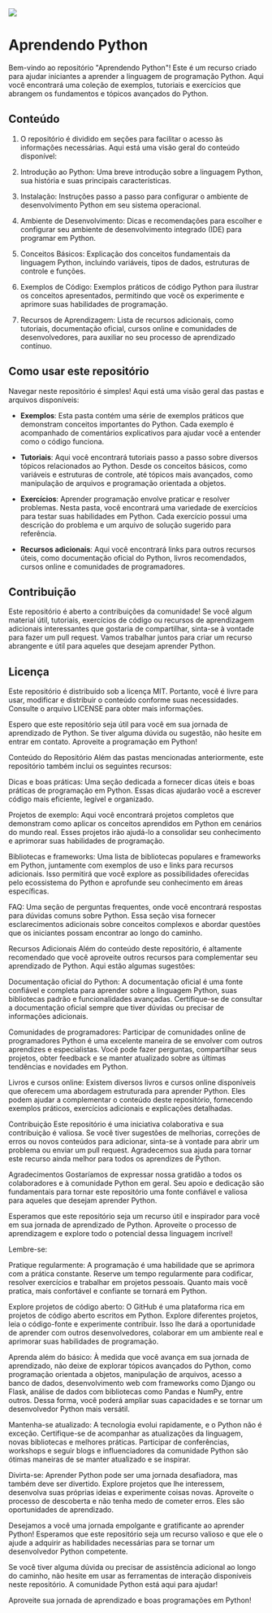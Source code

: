 <img src="https://media1.giphy.com/media/coxQHKASG60HrHtvkt/giphy.gif">

# Aprendendo Python

Bem-vindo ao repositório "Aprendendo Python"! Este é um recurso criado para ajudar iniciantes a aprender a linguagem de programação Python. Aqui você encontrará uma coleção de exemplos, tutoriais e exercícios que abrangem os fundamentos e tópicos avançados do Python.

## Conteúdo

1. O repositório é dividido em seções para facilitar o acesso às informações necessárias. Aqui está uma visão geral do conteúdo disponível:

2. Introdução ao Python: Uma breve introdução sobre a linguagem Python, sua história e suas principais características.

3. Instalação: Instruções passo a passo para configurar o ambiente de desenvolvimento Python em seu sistema operacional.

4. Ambiente de Desenvolvimento: Dicas e recomendações para escolher e configurar seu ambiente de desenvolvimento integrado (IDE) para programar em Python.

5. Conceitos Básicos: Explicação dos conceitos fundamentais da linguagem Python, incluindo variáveis, tipos de dados, estruturas de controle e funções.

6. Exemplos de Código: Exemplos práticos de código Python para ilustrar os conceitos apresentados, permitindo que você os experimente e aprimore suas habilidades de programação.

7. Recursos de Aprendizagem: Lista de recursos adicionais, como tutoriais, documentação oficial, cursos online e comunidades de desenvolvedores, para auxiliar no seu processo de aprendizado contínuo.

## Como usar este repositório

Navegar neste repositório é simples! Aqui está uma visão geral das pastas e arquivos disponíveis:

- **Exemplos**: Esta pasta contém uma série de exemplos práticos que demonstram conceitos importantes do Python. Cada exemplo é acompanhado de comentários explicativos para ajudar você a entender como o código funciona.

- **Tutoriais**: Aqui você encontrará tutoriais passo a passo sobre diversos tópicos relacionados ao Python. Desde os conceitos básicos, como variáveis e estruturas de controle, até tópicos mais avançados, como manipulação de arquivos e programação orientada a objetos.

- **Exercícios**: Aprender programação envolve praticar e resolver problemas. Nesta pasta, você encontrará uma variedade de exercícios para testar suas habilidades em Python. Cada exercício possui uma descrição do problema e um arquivo de solução sugerido para referência.

- **Recursos adicionais**: Aqui você encontrará links para outros recursos úteis, como documentação oficial do Python, livros recomendados, cursos online e comunidades de programadores.

## Contribuição

Este repositório é aberto a contribuições da comunidade! Se você algum material útil, tutoriais, exercícios de código ou recursos de aprendizagem adicionais interessantes que gostaria de compartilhar, sinta-se à vontade para fazer um pull request. Vamos trabalhar juntos para criar um recurso abrangente e útil para aqueles que desejam aprender Python.

## Licença

Este repositório é distribuído sob a licença MIT. Portanto, você é livre para usar, modificar e distribuir o conteúdo conforme suas necessidades. Consulte o arquivo LICENSE para obter mais informações.

Espero que este repositório seja útil para você em sua jornada de aprendizado de Python. Se tiver alguma dúvida ou sugestão, não hesite em entrar em contato. Aproveite a programação em Python!

Conteúdo do Repositório
Além das pastas mencionadas anteriormente, este repositório também inclui os seguintes recursos:

Dicas e boas práticas: Uma seção dedicada a fornecer dicas úteis e boas práticas de programação em Python. Essas dicas ajudarão você a escrever código mais eficiente, legível e organizado.

Projetos de exemplo: Aqui você encontrará projetos completos que demonstram como aplicar os conceitos aprendidos em Python em cenários do mundo real. Esses projetos irão ajudá-lo a consolidar seu conhecimento e aprimorar suas habilidades de programação.

Bibliotecas e frameworks: Uma lista de bibliotecas populares e frameworks em Python, juntamente com exemplos de uso e links para recursos adicionais. Isso permitirá que você explore as possibilidades oferecidas pelo ecossistema do Python e aprofunde seu conhecimento em áreas específicas.

FAQ: Uma seção de perguntas frequentes, onde você encontrará respostas para dúvidas comuns sobre Python. Essa seção visa fornecer esclarecimentos adicionais sobre conceitos complexos e abordar questões que os iniciantes possam encontrar ao longo do caminho.

Recursos Adicionais
Além do conteúdo deste repositório, é altamente recomendado que você aproveite outros recursos para complementar seu aprendizado de Python. Aqui estão algumas sugestões:

Documentação oficial do Python: A documentação oficial é uma fonte confiável e completa para aprender sobre a linguagem Python, suas bibliotecas padrão e funcionalidades avançadas. Certifique-se de consultar a documentação oficial sempre que tiver dúvidas ou precisar de informações adicionais.

Comunidades de programadores: Participar de comunidades online de programadores Python é uma excelente maneira de se envolver com outros aprendizes e especialistas. Você pode fazer perguntas, compartilhar seus projetos, obter feedback e se manter atualizado sobre as últimas tendências e novidades em Python.

Livros e cursos online: Existem diversos livros e cursos online disponíveis que oferecem uma abordagem estruturada para aprender Python. Eles podem ajudar a complementar o conteúdo deste repositório, fornecendo exemplos práticos, exercícios adicionais e explicações detalhadas.

Contribuição
Este repositório é uma iniciativa colaborativa e sua contribuição é valiosa. Se você tiver sugestões de melhorias, correções de erros ou novos conteúdos para adicionar, sinta-se à vontade para abrir um problema ou enviar um pull request. Agradecemos sua ajuda para tornar este recurso ainda melhor para todos os aprendizes de Python.

Agradecimentos
Gostaríamos de expressar nossa gratidão a todos os colaboradores e à comunidade Python em geral. Seu apoio e dedicação são fundamentais para tornar este repositório uma fonte confiável e valiosa para aqueles que desejam aprender Python.

Esperamos que este repositório seja um recurso útil e inspirador para você em sua jornada de aprendizado de Python. Aproveite o processo de aprendizagem e explore todo o potencial dessa linguagem incrível!

Lembre-se:

Pratique regularmente: A programação é uma habilidade que se aprimora com a prática constante. Reserve um tempo regularmente para codificar, resolver exercícios e trabalhar em projetos pessoais. Quanto mais você pratica, mais confortável e confiante se tornará em Python.

Explore projetos de código aberto: O GitHub é uma plataforma rica em projetos de código aberto escritos em Python. Explore diferentes projetos, leia o código-fonte e experimente contribuir. Isso lhe dará a oportunidade de aprender com outros desenvolvedores, colaborar em um ambiente real e aprimorar suas habilidades de programação.

Aprenda além do básico: À medida que você avança em sua jornada de aprendizado, não deixe de explorar tópicos avançados do Python, como programação orientada a objetos, manipulação de arquivos, acesso a banco de dados, desenvolvimento web com frameworks como Django ou Flask, análise de dados com bibliotecas como Pandas e NumPy, entre outros. Dessa forma, você poderá ampliar suas capacidades e se tornar um desenvolvedor Python mais versátil.

Mantenha-se atualizado: A tecnologia evolui rapidamente, e o Python não é exceção. Certifique-se de acompanhar as atualizações da linguagem, novas bibliotecas e melhores práticas. Participar de conferências, workshops e seguir blogs e influenciadores da comunidade Python são ótimas maneiras de se manter atualizado e se inspirar.

Divirta-se: Aprender Python pode ser uma jornada desafiadora, mas também deve ser divertido. Explore projetos que lhe interessem, desenvolva suas próprias ideias e experimente coisas novas. Aproveite o processo de descoberta e não tenha medo de cometer erros. Eles são oportunidades de aprendizado.

Desejamos a você uma jornada empolgante e gratificante ao aprender Python! Esperamos que este repositório seja um recurso valioso e que ele o ajude a adquirir as habilidades necessárias para se tornar um desenvolvedor Python competente.

Se você tiver alguma dúvida ou precisar de assistência adicional ao longo do caminho, não hesite em usar as ferramentas de interação disponíveis neste repositório. A comunidade Python está aqui para ajudar!

Aproveite sua jornada de aprendizado e boas programações em Python!
